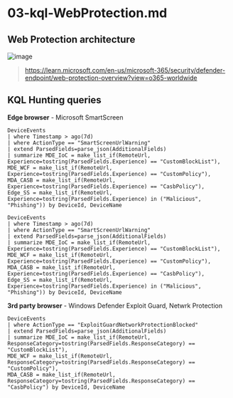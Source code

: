 # 03-kql-WebProtection.md

## Web Protection architecture
![image](https://user-images.githubusercontent.com/120234772/224228868-2dc0c0f9-1841-423b-a64b-f6d655192c92.png)
> https://learn.microsoft.com/en-us/microsoft-365/security/defender-endpoint/web-protection-overview?view=o365-worldwide

## KQL Hunting queries
**Edge browser** - Microsoft SmartScreen
```kql
DeviceEvents
| where Timestamp > ago(7d)
| where ActionType == "SmartScreenUrlWarning"
| extend ParsedFields=parse_json(AdditionalFields)
| summarize MDE_IoC = make_list_if(RemoteUrl, Experience=tostring(ParsedFields.Experience) == "CustomBlockList"), 
MDE_WCF = make_list_if(RemoteUrl, Experience=tostring(ParsedFields.Experience) == "CustomPolicy"),
MDA_CASB = make_list_if(RemoteUrl, Experience=tostring(ParsedFields.Experience) == "CasbPolicy"),
Edge_SS = make_list_if(RemoteUrl, Experience=tostring(ParsedFields.Experience) in ("Malicious", "Phishing")) by DeviceId, DeviceName
```

```kql
DeviceEvents
| where Timestamp > ago(7d)
| where ActionType == "SmartScreenUrlWarning"
| extend ParsedFields=parse_json(AdditionalFields)
| summarize MDE_IoC = make_list_if(RemoteUrl, Experience=tostring(ParsedFields.Experience) == "CustomBlockList"), 
MDE_WCF = make_list_if(RemoteUrl, Experience=tostring(ParsedFields.Experience) == "CustomPolicy"),
MDA_CASB = make_list_if(RemoteUrl, Experience=tostring(ParsedFields.Experience) == "CasbPolicy"),
Edge_SS = make_list_if(RemoteUrl, Experience=tostring(ParsedFields.Experience) in ("Malicious", "Phishing")) by DeviceId, DeviceName
```

**3rd party browser** - Windows Defender Exploit Guard, Netwrk Protection
```kql
DeviceEvents
| where ActionType == "ExploitGuardNetworkProtectionBlocked"
| extend ParsedFields=parse_json(AdditionalFields)
| summarize MDE_IoC = make_list_if(RemoteUrl, ResponseCategory=tostring(ParsedFields.ResponseCategory) == "CustomBlockList"), 
MDE_WCF = make_list_if(RemoteUrl, ResponseCategory=tostring(ParsedFields.ResponseCategory) == "CustomPolicy"),
MDA_CASB = make_list_if(RemoteUrl, ResponseCategory=tostring(ParsedFields.ResponseCategory) == "CasbPolicy") by DeviceId, DeviceName
```
